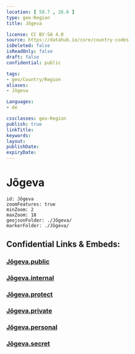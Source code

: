 ```yaml
---
location: [ 58.7 , 26.6 ] 
type: geo-Region
title: Jõgeva

license: CC BY-SA 4.0
source: https://datahub.io/core/country-codes
isDeleted: false
isReadOnly: false
draft: false
confidential: public

tags:
- geo/Country/Region
aliases:
- Jõgeva

Languages:
- de

cssclasses: geo-Region
publish: true
linkTitle: 
keywords: 
layout: 
publishDate: 
expiryDate: 
---
```


# Jõgeva

```leaflet
id: Jõgeva
zoomFeatures: true 
minZoom: 2 
maxZoom: 18
geojsonFolder: ./Jõgeva/
markerFolder: ./Jõgeva/
```


## Confidential Links & Embeds: 

### [Jõgeva.public](/_public/\Earth\Continent\Europe\Europe~North\Estonia\Counties~EstoniaJõgeva.public.md) 

### [Jõgeva.internal](/_internal/\Earth\Continent\Europe\Europe~North\Estonia\Counties~EstoniaJõgeva.internal.md) 

### [Jõgeva.protect](/_protect/\Earth\Continent\Europe\Europe~North\Estonia\Counties~EstoniaJõgeva.protect.md) 

### [Jõgeva.private](/_private/\Earth\Continent\Europe\Europe~North\Estonia\Counties~EstoniaJõgeva.private.md) 

### [Jõgeva.personal](/_personal/\Earth\Continent\Europe\Europe~North\Estonia\Counties~EstoniaJõgeva.personal.md) 

### [Jõgeva.secret](/_secret/\Earth\Continent\Europe\Europe~North\Estonia\Counties~EstoniaJõgeva.secret.md)

